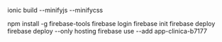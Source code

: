 ionic build --minifyjs --minifycss

npm install -g firebase-tools
firebase login
firebase init
firebase deploy
firebase deploy --only hosting
firebase use --add app-clinica-b7177